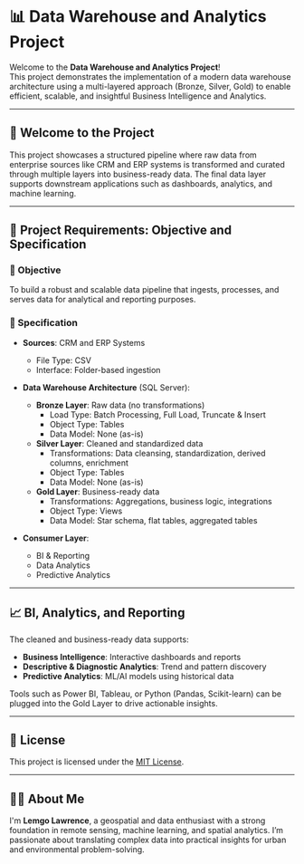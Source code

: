 # 📊 Data Warehouse and Analytics Project

Welcome to the **Data Warehouse and Analytics Project**!  
This project demonstrates the implementation of a modern data warehouse architecture using a multi-layered approach (Bronze, Silver, Gold) to enable efficient, scalable, and insightful Business Intelligence and Analytics.

---

## 🚀 Welcome to the Project

This project showcases a structured pipeline where raw data from enterprise sources like CRM and ERP systems is transformed and curated through multiple layers into business-ready data. The final data layer supports downstream applications such as dashboards, analytics, and machine learning.

---

## 📌 Project Requirements: Objective and Specification

### 🎯 Objective

To build a robust and scalable data pipeline that ingests, processes, and serves data for analytical and reporting purposes.

### 📐 Specification

- **Sources**: CRM and ERP Systems  
  - File Type: CSV  
  - Interface: Folder-based ingestion  

- **Data Warehouse Architecture** (SQL Server):
  - **Bronze Layer**: Raw data (no transformations)
    - Load Type: Batch Processing, Full Load, Truncate & Insert
    - Object Type: Tables
    - Data Model: None (as-is)
  - **Silver Layer**: Cleaned and standardized data
    - Transformations: Data cleansing, standardization, derived columns, enrichment
    - Object Type: Tables
    - Data Model: None (as-is)
  - **Gold Layer**: Business-ready data
    - Transformations: Aggregations, business logic, integrations
    - Object Type: Views
    - Data Model: Star schema, flat tables, aggregated tables

- **Consumer Layer**:
  - BI & Reporting
  - Data Analytics
  - Predictive Analytics

---

## 📈 BI, Analytics, and Reporting

The cleaned and business-ready data supports:

- **Business Intelligence**: Interactive dashboards and reports  
- **Descriptive & Diagnostic Analytics**: Trend and pattern discovery  
- **Predictive Analytics**: ML/AI models using historical data  

Tools such as Power BI, Tableau, or Python (Pandas, Scikit-learn) can be plugged into the Gold Layer to drive actionable insights.

---

## 📄 License

This project is licensed under the [MIT License](https://opensource.org/licenses/MIT).

---

## 🙋‍♂️ About Me

I'm **Lemgo Lawrence**, a geospatial and data enthusiast with a strong foundation in remote sensing, machine learning, and spatial analytics. I’m passionate about translating complex data into practical insights for urban and environmental problem-solving.
